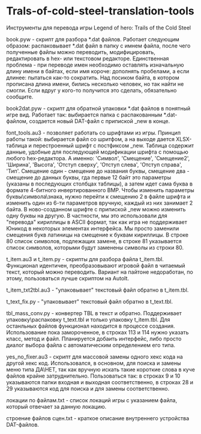 # Trals-of-cold-steel-translation-tools
Инструменты для перевода игры Legend of hero: Trails of the Cold Steel

book.pyw - скрипт для разбора *.dat файлов. Работает следующим образом: распаковывает *.dat файл в папку с имнем файла, после чего полученные файлы можно переводить,
модифицировать, редактировать в hex- или текстовом редакторе. Единственная проблема - при переводе имен необходимо оставлять изначальную длину имени в байтах, если
имя короче: дополнять пробелами, а если длинее: пытаться как-то сократить. Над посиком байта, в котором прописана длина имени, бились несколько человек, но так найти не смогли.
Если вдруг у кого-то получится это сделать, обязательно сообщите.

book2dat.pyw - скрипт для обратной упаковки *.dat файлов в понятный игре вид. Работает так: выбирается папка с распакованным *.dat-файлом, создается новый DAT-файл
с припиской _new в конце.

font_tools.au3 - позволяет работать со шрифтами из игры. Принцип работы такой: выбирается файл со шритфом, а на выходе дается XLSX-таблица и перестроенный шрифт с постфиксом
_new. Таблица содержит данные, удобные для последующей модификации шрифта с помощью любого hex-редактора. А именно: 'Символ', 'Смещение', 'Смещение2', 'Ширина', 'Высота', 
'Отступ сверху', 'Отступ слева', 'Отступ справа', 'Тип'. Смещение один - смещение до названия буквы, смещение два - смещение до данных буквы, гда первые 12 байт это 
параметры (указаны в последующих столбцах таблицы), а затем идет сама буква в формате 4-битного инвертированного BMP. Чтобы изменить параметры буквы\символа\знака, нужно
перейти к смещению 2 в файле шрифта и изменить один из 6-ти параметров вручную, каждый из них занимает 2 байта. В ново-созданном шрифте с припиской _new можно изменить
одну буквы на другую. В частности, мы это использовали для "перевода" кириллицы в ASCII формат, так как игра не поддерживает Юникод в некоторых элементах интерфейса. 
Мы просто заменили смещения букв латиницы на смещение к буквам кириллицы. В строке 80 список символов, подлежащих замене, в строке 81 указывается список символов, 
которыми будут заменены символы из строки 80.

t_item.au3 и t_item.py - скрипты для разбора файла t_item.tbl. Функционал идентичен, преобразовывают игровой файл в читаемый текст, который можно переводить. Вариант
на пайтоне недоработан, по этому, пользоваться лучше скриптом на AutoIt.

t_item_txt2tbl.au3 - "упаковывает" текстовый файл обратно в t_item.tbl.

t_text_fix.py - "упаковывает" текстовый файл обратно в t_text.tbl.

tbl_mass_conv.py - конвертер TBL в текст и обратно. Поддерживает упаковку\распаковку t_text.tbl и только упаковку t_item.tbl. Для останльных файлов функционал находится
в процессе создания. Использование пока замороченное, в строках 113 и 114 нужно указать класс, метод и файл. Планируется добаить интерфейс, либо просто диалог выбора
файла с автоматическим определением его типа.

yes_no_fixer.au3 - скрипт для массовой замены одного хекс кода на другой хекс код. Использовался, в основном, для поиска и замены меню типа ДА\НЕТ, так как вручную
искать такие короткие слова в куче файлов крайне затруднительно. Пользоваться так: в строках 9 и 10 указываются папки входная и выходная соответственно, в строках 28
и 29 указываются код для поиска и для замены соответственно.

локации по файлам.txt - список локаций игры с указанием файла, который отвечает за данную локацию.

строение файлов сцен.txt - краткое описание внутреннего устройства DAT-файлов.

